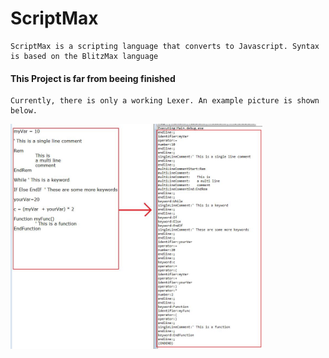 # ScriptMax
    ScriptMax is a scripting language that converts to Javascript. Syntax is based on the BlitzMax language

#### This Project is far from beeing finished
    Currently, there is only a working Lexer. An example picture is shown below.
    
<img src = doc/lexFromThisToThat.jpg width="80%"> </img>
